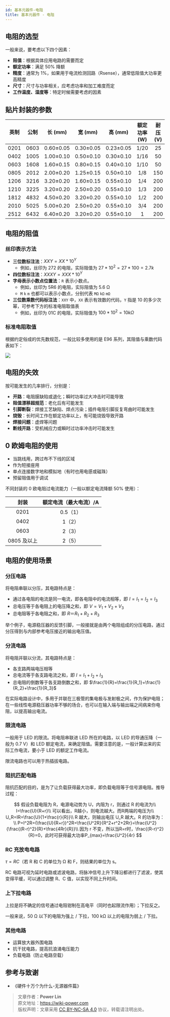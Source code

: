 ```yaml
---
id: 基本元器件-电阻
title: 基本元器件 - 电阻
---
```


## 电阻的选型

一般来说，要考虑以下四个因素：

- **阻值**：根据具体应用电路的需要而定
- **额定功率**：满足 50% 降额
- **精度**：通常为 1%，如果用于电流检测回路（Rsense），通常低阻值大功率更高精度
- **尺寸**：尺寸与功率相关，应考虑功率和加工难度而定
- **工作温度、湿度等**：特定时候需要考虑的因素

## 贴片封装的参数

| 英制 | 公制 |  长 (mm)  |  宽 (mm)  |  高 (mm)  | 额定功率 (W) | 耐压 (V) |
| :--: | :--: | :-------: | :-------: | :-------: | :----------: | :------: |
| 0201 | 0603 | 0.60±0.05 | 0.30±0.05 | 0.23±0.05 |     1/20     |    25    |
| 0402 | 1005 | 1.00±0.10 | 0.50±0.10 | 0.30±0.10 |     1/16     |    50    |
| 0603 | 1608 | 1.60±0.15 | 0.80±0.15 | 0.40±0.10 |     1/10     |    50    |
| 0805 | 2012 | 2.00±0.20 | 1.25±0.15 | 0.50±0.10 |     1/8      |   150    |
| 1206 | 3216 | 3.20±0.20 | 1.60±0.15 | 0.55±0.10 |     1/4      |   200    |
| 1210 | 3225 | 3.20±0.20 | 2.50±0.20 | 0.55±0.10 |     1/3      |   200    |
| 1812 | 4832 | 4.50±0.20 | 3.20±0.20 | 0.55±0.10 |     1/2      |   200    |
| 2010 | 5025 | 5.00±0.20 | 2.50±0.20 | 0.55±0.10 |     3/4      |   200    |
| 2512 | 6432 | 6.40±0.20 | 3.20±0.20 | 0.55±0.10 |      1       |   200    |

## 电阻的阻值

### 丝印表示方法

- **三位数标注法**：$XXY = XX * 10^Y$
  - 例如，丝印为 272 的电阻，实际阻值为 $27 * 10^2=27 * 100=2.7k$
- **四位数标注法**：$XXXY = XXX * 10^Y$
- **字母表示小数点位置法**：`R` 表示小数点。
  - 例如，丝印为 5R6 的电阻，实际阻值为 5.6 Ω
  - `M` `k` `m` 也都可以表示小数点，分别代表 `MΩ` `kΩ` `mΩ`
- **三位数乘数代码标注法**：`XXY` 中，`XX` 表示有效数的代码，`Y` 指是 10 的多少次幂，可参考下方的标准电阻取值表
  - 例如，丝印为 01C 的电阻，实际阻值为 $100*10^2=10 kΩ$

### 标准电阻取值

根据约定俗成的优先数规范，一般比较多使用的是 E96 系列，其阻值与乘数代码表如下：

![](https://wiki-media-1253965369.cos.ap-guangzhou.myqcloud.com/img/20210704112625.png)

## 电阻的失效

按可能发生的几率排行，分别是：

- **开路**：电阻膜缺陷或退化；瞬时功率过大冲击时可能导致
- **阻值漂移超规范**：老化后有可能发生
- **引脚断裂**：焊接工艺缺陷、焊点污染；插件电阻引脚反复弯曲时可能发生
- **烧毁**：长时间工作在额定功率以上，有可能烧毁导致开路
- **焊接问题**：虚焊等问题
- **断线开路**：受机械应力或瞬时过功率冲击时可能发生

## 0 欧姆电阻的使用

- 当跳线用，跨过布不下线的区域
- 作为短接座用
- 单点连接数字地和模拟地（有时也用电感或磁珠）
- 预留阻值用于调试

不同封装的 0 欧电阻过电流能力（一般以额定电流降额 50% 使用）：

|    封装     | 额定电流（最大电流）/A |
| :---------: | :--------------------: |
|    0201     |        0.5（1）        |
|    0402     |         1（2）         |
|    0603     |         2（3）         |
| 0805 及以上 |         2（5）         |

## 电阻的使用场景

### 分压电路

将电阻串联以分压，其电路特点是：

- 通过各电阻的电流是同一电流，即各电阻中的电流相等，即 $I = I_1 = I_2 = I_3$
- 总电压等于各电阻上的电压降之和，即 $V= V_1 + V_2 + V_3$
- 总电阻等于各电阻之和，即 $R＝R_1 + R_2 +R_3$

举个例子，电源稳压器的反馈引脚，一般接就是由两个电阻组成的分压电路，通过分压得到与内部参考电压接近的输出电压值。

### 分流电路

将电阻并联以分流，其电路特点是：

- 各支路两端电压相等
- 总电流等于各支路电流之和，即 $I= I_1 + I_2 + I_3$
- 总电阻的倒数等于各支路倒数之和，即 $\frac{1}{R}=\frac{1}{R_1}+\frac{1}{R_2}+\frac{1}{R_3}$

在实际电路设计中，多用于并联在三极管的集电极与发射极之间，作为保护电阻；在一些线性电源稳压器功率不够的场合，也可以在输入端与输出端之间病来你电阻，以提高输出电流。

### 限流电路

一般用于 LED 的限流。将电阻串联进 LED 所在的电路，以 LED 的导通压降（一般为 0.7 V）和 LED 额定电流，来确定阻值。需要注意的是，一般计算出来的实际工作电流，要小于 LED 的额定工作电流。

限流电路也可以用于热插拔电路。

### 阻抗匹配电路

阻抗匹配的目的，是为了让负载获得最大功率，即负载电阻等于信号源电阻。推导过程：

$$
假设负载电阻为 R，电源电动势为 U，内阻为 r，则通过 R 的电流为\\
I=\frac{U}{R+r}\\
可以看出，R越小，则电流越大。而R两端的电压为\\
U_R=IR=\frac{U}{1+\frac{r}{R}}\\
R 越大，则输出电压 U_R 越大。R 的功率为：\\
P=I^2R=(\frac{U}{R+r})^2R=\frac{U^2R}{R^2+r^2+2Rr}=\frac{U^2}{\frac{(R-r)^2}{R}+\frac{4Rr}{R}}\\
因为 r 不变，所以当R=r时，\frac{(R-r)^2}{R}=0，此时可获得最大功率P_{max}=\frac{U^2}{4r}
$$

### RC 充放电电路

$\tau=RC$（若 R 和 C 的单位为 Ω 和 F，则结果的单位为 s。

RC 电路可视为延时电路或滤波电路，将脉冲信号上升下降沿都进行了滤波，使其变得平缓，可以通过调整 R、C 值，以实现不同上升时间。

### 上下拉电路

上拉是将不确定的信号通过电阻钳制在高电平（同时也起限流作用）；下拉反之。

一般来说，50 Ω 以下的电阻为强上 / 下拉，100 kΩ 以上的电阻为弱上 / 下拉。

### 其他电路

- 运算放大器外围电路
- 抗干扰电路，提高抗浪涌电压能力
- 负载电路（防止电路空载）

## 参考与致谢

- 《硬件十万个为什么-无源器件篇》

> 文章作者：**Power Lin**  
> 原文地址：<https://wiki-power.com>  
> 版权声明：文章采用 [CC BY-NC-SA 4.0](https://creativecommons.org/licenses/by/4.0/deed.zh) 协议，转载请注明出处。
